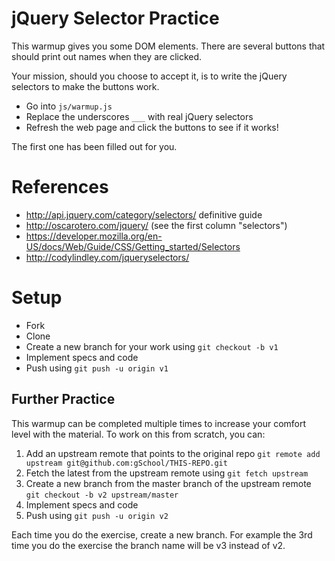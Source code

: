 # jQuery Selector Practice

This warmup gives you some DOM elements.  There are several buttons that should print out names when they are clicked.

Your mission, should you choose to accept it, is to write the jQuery selectors to make the buttons work.

* Go into `js/warmup.js`
* Replace the underscores `___` with real jQuery selectors
* Refresh the web page and click the buttons to see if it works!

The first one has been filled out for you.

# References

* http://api.jquery.com/category/selectors/ definitive guide
* http://oscarotero.com/jquery/ (see the first column "selectors")
* https://developer.mozilla.org/en-US/docs/Web/Guide/CSS/Getting_started/Selectors
* http://codylindley.com/jqueryselectors/

# Setup

* Fork
* Clone
* Create a new branch for your work using `git checkout -b v1`
* Implement specs and code
* Push using `git push -u origin v1`

## Further Practice

This warmup can be completed multiple times to increase your comfort level with the material.
To work on this from scratch, you can:

1. Add an upstream remote that points to the original repo `git remote add upstream git@github.com:gSchool/THIS-REPO.git`
1. Fetch the latest from the upstream remote using `git fetch upstream`
1. Create a new branch from the master branch of the upstream remote `git checkout -b v2 upstream/master`
1. Implement specs and code
1. Push using `git push -u origin v2`

Each time you do the exercise, create a new branch. For example the 3rd time you do the exercise the branch
name will be v3 instead of v2.
